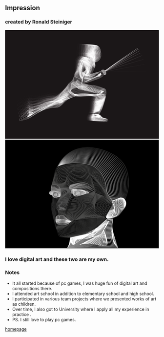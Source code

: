 ## Impression

### created by Ronald Steiniger
![Photo of my artwork](DAfencer.png) 
![Photo of my artwork](DGface.png) 
### I love digital art and these two are my own. 
### Notes
- It all started because of pc games, I was huge fun of digital art and compositions there.
- I attended art school in addition to elementary school and high school.
- I participated in various team projects where we presented works of art as children.
- Over time, I also got to University where I apply all my experience in practice .
- PS. I still love to play pc games.

[homepage](https://github.com/RonaldRonno/english-for-designers/blob/main/README.md)
